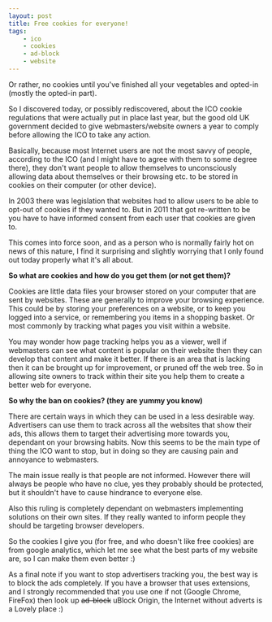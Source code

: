 ```yaml
---
layout: post
title: Free cookies for everyone!
tags:
    - ico
    - cookies
    - ad-block
    - website
---
```


Or rather, no cookies until you've finished all your vegetables and opted-in (mostly the opted-in part).

So I discovered today, or possibly rediscovered, about the ICO cookie regulations that were actually put in place last year, but the good old UK government decided to give webmasters/website owners a year to comply before allowing the ICO to take any action.

Basically, because most Internet users are not the most savvy of people, according to the ICO (and I might have to agree with them to some degree there), they don't want people to allow themselves to unconsciously allowing data about themselves or their browsing etc. to be stored in cookies on their computer (or other device).

In 2003 there was legislation that websites had to allow users to be able to opt-out of cookies if they wanted to. But in 2011 that got re-written to be you have to have informed consent from each user that cookies are given to.

This comes into force soon, and as a person who is normally fairly hot on news of this nature, I find it surprising and slightly worrying that I only found out today properly what it's all about.
<!--more-->
**So what are cookies and how do you get them (or not get them)?**

Cookies are little data files your browser stored on your computer that are sent by websites. These are generally to improve your browsing experience. This could be by storing your preferences on a website, or to keep you logged into a service, or remembering you items in a shopping basket. Or most commonly by tracking what pages you visit within a website.

You may wonder how page tracking helps you as a viewer, well if webmasters can see what content is popular on their website then they can develop that content and make it better. If there is an area that is lacking then it can be brought up for improvement, or pruned off the web tree. So in allowing site owners to track within their site you help them to create a better web for everyone.

**So why the ban on cookies? (they are yummy you know)**

There are certain ways in which they can be used in a less desirable way. Advertisers can use them to track across all the websites that show their ads, this allows them to target their advertising more towards you, dependant on your browsing habits. Now this seems to be the main type of thing the ICO want to stop, but in doing so they are causing pain and annoyance to webmasters.

The main issue really is that people are not informed. However there will always be people who have no clue, yes they probably should be protected, but it shouldn't have to cause hindrance to everyone else.

Also this ruling is completely dependant on webmasters implementing solutions on their own sites. If they really wanted to inform people they should be targeting browser developers.

So the cookies I give you (for free, and who doesn't like free cookies) are from google analytics, which let me see what the best parts of my website are, so I can make them even better :)

As a final note if you want to stop advertisers tracking you, the best way is to block the ads completely. If you have a browser that uses extensions, and I strongly recommended that you use one if not (Google Chrome, FireFox) then look up ~~ad-block~~ uBlock Origin, the Internet without adverts is a Lovely place :)
